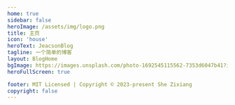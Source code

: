 ```yaml
---
home: true
sidebar: false
heroImage: /assets/img/logo.png
title: 主页
icon: 'house'
heroText: JeacsonBlog
tagline: 一个简单的博客
layout: BlogHome
bgImage: https://images.unsplash.com/photo-1692545115562-7353d6047b41?ixlib=rb-4.0.3&ixid=M3wxMjA3fDB8MHxwaG90by1wYWdlfHx8fGVufDB8fHx8fA%3D%3D&auto=format&fit=crop&w=2071&q=80
heroFullScreen: true

footer: MIT Licensed | Copyright © 2023-present She Zixiang
copyright: false
---
```

